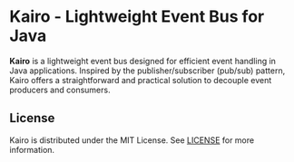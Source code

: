 # Kairo - Lightweight Event Bus for Java

**Kairo** is a lightweight event bus designed for efficient event handling in Java applications. Inspired by the
publisher/subscriber (pub/sub) pattern, Kairo offers a straightforward and practical solution to decouple event
producers and consumers.

## License

Kairo is distributed under the MIT License. See [LICENSE](LICENSE.md) for more information.